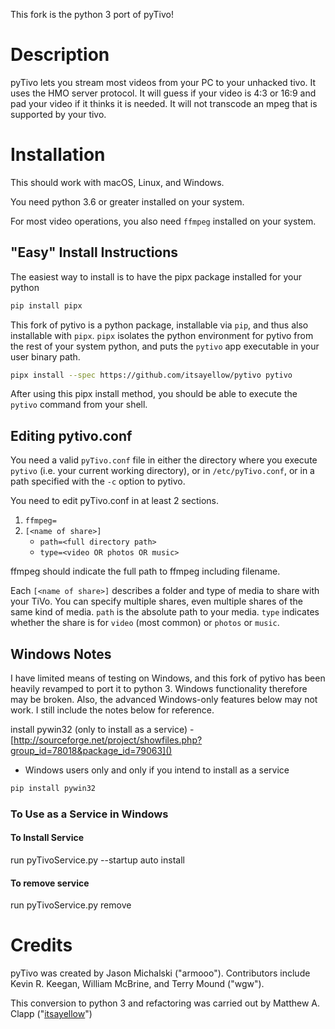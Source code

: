 This fork is the python 3 port of pyTivo!

# Description

pyTivo lets you stream most videos from your PC to your unhacked tivo. 
It uses the HMO server protocol. It will guess if your video is 4:3 or 
16:9 and pad your video if it thinks it is needed. It will not transcode 
an mpeg that is supported by your tivo.

# Installation

This should work with macOS, Linux, and Windows.

You need python 3.6 or greater installed on your system.

For most video operations, you also need `ffmpeg` installed on your system.

## "Easy" Install Instructions

The easiest way to install is to have the pipx package installed for your
python
```bash
pip install pipx
```

This fork of pytivo is a python package, installable via `pip`, and thus also
installable with `pipx`. `pipx` isolates the python environment for pytivo from
the rest of your system python, and puts the `pytivo` app executable in your
user binary path.

```bash
pipx install --spec https://github.com/itsayellow/pytivo pytivo
```

After using this pipx install method, you should be able to execute the
`pytivo` command from your shell.

## Editing pytivo.conf

You need a valid `pyTivo.conf` file in either the directory where you execute
`pytivo` (i.e. your current working directory), or in `/etc/pyTivo.conf`, or in
a path specified with the `-c` option to pytivo.

You need to edit pyTivo.conf in at least 2 sections.

1. `ffmpeg=`
2. `[<name of share>]`
    * `path=<full directory path>`
    * `type=<video OR photos OR music>`

ffmpeg should indicate the full path to ffmpeg including filename.

Each `[<name of share>]` describes a folder and type of media to share with
your TiVo.  You can specify multiple shares, even multiple shares of the same
kind of media.  `path` is the absolute path to your media. `type` indicates
whether the share is for `video` (most common) or `photos` or `music`.

## Windows Notes

I have limited means of testing on Windows, and this fork of pytivo has been
heavily revamped to port it to python 3.  Windows functionality therefore may
be broken.  Also, the advanced Windows-only features below may not work.  I
still include the notes below for reference.

install pywin32 (only to install as a service) - 
[http://sourceforge.net/project/showfiles.php?group_id=78018&package_id=79063]()
- Windows users only and only if you intend to install as a service

```bash
pip install pywin32
```

### To Use as a Service in Windows

#### To Install Service

run pyTivoService.py --startup auto install

#### To remove service

run pyTivoService.py remove

# Credits
pyTivo was created by Jason Michalski ("armooo"). Contributors include 
Kevin R. Keegan, William McBrine, and Terry Mound ("wgw").

This conversion to python 3 and refactoring was carried out by Matthew A. Clapp
("[itsayellow](https://github.com/itsayellow)")
